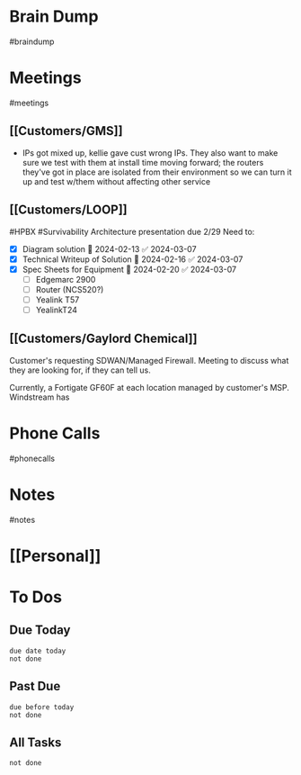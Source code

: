 # Brain Dump
#braindump 

# Meetings
#meetings 
## [[Customers/GMS]]
- IPs got mixed up, kellie gave cust wrong IPs.  They also want to make sure we test with them at install time moving forward; the routers they've got in place are isolated from their environment so we can turn it up and test w/them without affecting other service
## [[Customers/LOOP]]
#HPBX #Survivability
Architecture presentation due 2/29
Need to:
- [x] Diagram solution 📅 2024-02-13 ✅ 2024-03-07
- [x] Technical Writeup of Solution 📅 2024-02-16 ✅ 2024-03-07
- [x] Spec Sheets for Equipment 📅 2024-02-20 ✅ 2024-03-07
	- [ ] Edgemarc 2900
	- [ ] Router (NCS520?)
	- [ ] Yealink T57
	- [ ] YealinkT24

## [[Customers/Gaylord Chemical]]
Customer's requesting SDWAN/Managed Firewall.  Meeting to discuss what they are looking for, if they can tell us.

Currently, a Fortigate GF60F at each location managed by customer's MSP.
Windstream has 

# Phone Calls
#phonecalls 
# Notes
#notes

# [[Personal]]

# To Dos
## Due Today
```tasks
due date today
not done
```

## Past Due
```tasks
due before today
not done
```
## All Tasks
```tasks
not done
```